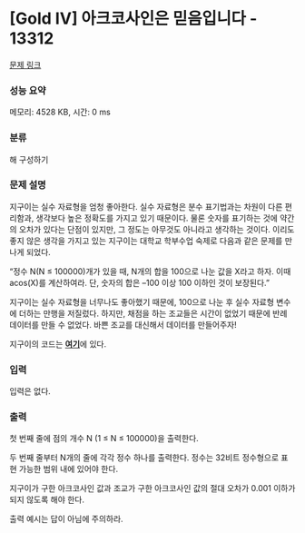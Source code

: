 # [Gold IV] 아크코사인은 믿음입니다 - 13312 

[문제 링크](https://www.acmicpc.net/problem/13312) 

### 성능 요약

메모리: 4528 KB, 시간: 0 ms

### 분류

해 구성하기

### 문제 설명

<p>지구이는 실수 자료형을 엄청 좋아한다. 실수 자료형은 분수 표기법과는 차원이 다른 편리함과, 생각보다 높은 정확도를 가지고 있기 때문이다. 물론 숫자를 표기하는 것에 약간의 오차가 있다는 단점이 있지만, 그 정도는 아무것도 아니라고 생각하는 것이다. 이리도 좋지 않은 생각을 가지고 있는 지구이는 대학교 학부수업 숙제로 다음과 같은 문제를 만나게 되었다.</p>

<p>“정수 N(N ≤ 100000)개가 있을 때, N개의 합을 100으로 나눈 값을 X라고 하자. 이때 acos(X)를 계산하여라. 단, 숫자의 합은 –100 이상 100 이하인 것이 보장된다.”</p>

<p>지구이는 실수 자료형을 너무나도 좋아했기 때문에, 100으로 나눈 후 실수 자료형 변수에 더하는 만행을 저질렀다. 하지만, 채점을 하는 조교들은 시간이 없었기 때문에 반례 데이터를 만들 수 없었다. 바쁜 조교를 대신해서 데이터를 만들어주자!</p>

<p>지구이의 코드는 <a href="https://onlinejudgeimages.s3-ap-northeast-1.amazonaws.com/problem/13312/acos.cpp"><strong><u>여기</u></strong></a>에 있다.</p>

### 입력 

 <p>입력은 없다.</p>

### 출력 

 <p>첫 번째 줄에 점의 개수 N (1 ≤ N ≤ 100000)을 출력한다.</p>

<p>두 번째 줄부터 N개의 줄에 각각 정수 하나를 출력한다. 정수는 32비트 정수형으로 표현 가능한 범위 내에 있어야 한다.</p>

<p>지구이가 구한 아크코사인 값과 조교가 구한 아크코사인 값의 절대 오차가 0.001 이하가 되지 않도록 해야 한다.</p>

<p>출력 예시는 답이 아님에 주의하라.</p>

